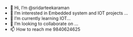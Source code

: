 - 👋 Hi, I’m @sridarteekaraman
- 👀 I’m interested in Embedded system and IOT projects ...
- 🌱 I’m currently learning IOT...
- 💞️ I’m looking to collaborate on ...
- 📫 How to reach me 9840624625

<!---
sridarteekaraman/sridarteekaraman is a ✨ special ✨ repository because its `README.md` (this file) appears on your GitHub profile.
You can click the Preview link to take a look at your changes.
--->
